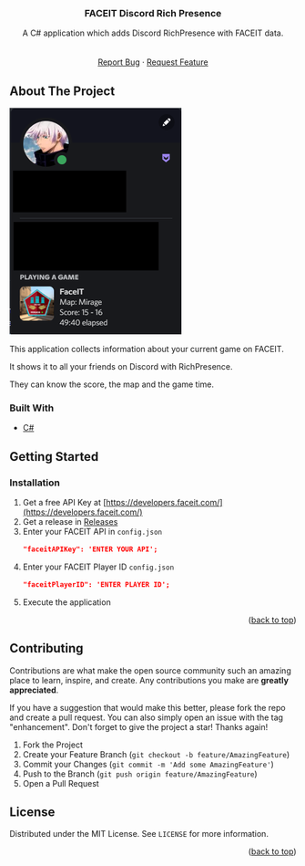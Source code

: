 ﻿<div id="top"></div>


<!-- PROJECT LOGO -->
<br />
<div align="center">

<h3 align="center">FACEIT Discord Rich Presence</h3>

  <p align="center">
    A C# application which adds Discord RichPresence with FACEIT data.
    <br />
    <br />
    <br />
    <a href="https://github.com/DamsDev1/FACEIT-Discord-Rich-Presence/issues/new?assignees=&labels=&template=bug_report.md&title=">Report Bug</a>
    ·
    <a href="https://github.com/DamsDev1/FACEIT-Discord-Rich-Presence/issues/new?assignees=&labels=&template=feature_request.md&title=">Request Feature</a>
  </p>
</div>


<!-- ABOUT THE PROJECT -->
## About The Project
![Product Name Screen Shot][product-screenshot]

This application collects information about your current game on FACEIT.

It shows it to all your friends on Discord with RichPresence.

They can know the score, the map and the game time.

### Built With

* [C#](https://visualstudio.microsoft.com/)

<!-- GETTING STARTED -->
## Getting Started

### Installation

1. Get a free API Key at [https://developers.faceit.com/](https://developers.faceit.com/)
2. Get a release in [Releases](https://github.com/DamsDev1/FACEIT-Discord-Rich-Presence/releases)
3. Enter your FACEIT API in `config.json`
   ```json
   "faceitAPIKey": 'ENTER YOUR API';
   ```
4. Enter your FACEIT Player ID `config.json`
   ```json
   "faceitPlayerID": 'ENTER PLAYER ID';
   ```
5. Execute the application

<p align="right">(<a href="#top">back to top</a>)</p>

<!-- CONTRIBUTING -->
## Contributing

Contributions are what make the open source community such an amazing place to learn, inspire, and create. Any contributions you make are **greatly appreciated**.

If you have a suggestion that would make this better, please fork the repo and create a pull request. You can also simply open an issue with the tag "enhancement".
Don't forget to give the project a star! Thanks again!

1. Fork the Project
2. Create your Feature Branch (`git checkout -b feature/AmazingFeature`)
3. Commit your Changes (`git commit -m 'Add some AmazingFeature'`)
4. Push to the Branch (`git push origin feature/AmazingFeature`)
5. Open a Pull Request

<!-- LICENSE -->
## License

Distributed under the MIT License. See `LICENSE` for more information.

<p align="right">(<a href="#top">back to top</a>)</p>


<!-- MARKDOWN LINKS & IMAGES -->
<!-- https://www.markdownguide.org/basic-syntax/#reference-style-links -->
[product-screenshot]: images/screenshot.png